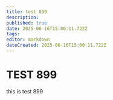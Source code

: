 ```yaml
---
title: test 899
description: 
published: true
date: 2025-06-16T15:00:11.722Z
tags: 
editor: markdown
dateCreated: 2025-06-16T15:00:11.722Z
---
```


# TEST 899
this is test 899
